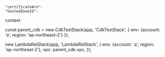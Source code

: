     "certificateArn": 
    "hostedZoneId": 
context



const parent_cdk = new CdkTestStack(app, 'CdkTestStack', {
  env: {account: 'a', region: 'ap-northeast-2'}
});

new LambdaRelStack(app, 'LambdaRelStack', {
  env: {account: 'a', region: 'ap-northeast-2'},
  vpc: parent_cdk.vpc,
});
